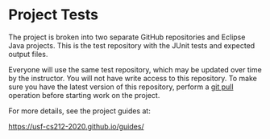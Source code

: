 # Project Tests

The project is broken into two separate GitHub repositories and Eclipse Java projects. This is the test repository with the JUnit tests and expected output files.

Everyone will use the same test repository, which may be updated over time by the instructor. You will not have write access to this repository. To make sure you have the latest version of this repository, perform a [git pull](http://wiki.eclipse.org/EGit/User_Guide#Pulling_New_Changes_from_Upstream_Branch) operation before starting work on the project.

For more details, see the project guides at:

<https://usf-cs212-2020.github.io/guides/>
